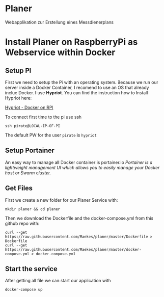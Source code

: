 # Planer
Webapplikation zur Erstellung eines Messdienerplans


# Install Planer on RaspberryPi as Webservice within Docker

## Setup PI
First we need to setup the Pi with an operating system. Because we run our server inside a Docker Container, I recomend to use an OS that already inclue Docker. I use **Hypriot**. You can find the instruction how to Install Hypriot here:


[Hypriot - Docker on RPI](https://blog.hypriot.com/getting-started-with-docker-on-your-arm-device/)

To connect first time to the pi use ssh

```ssh pirate@LOCAL-IP-OF-PI```

The default PW for the user `pirate` is `hypriot`

## Setup Portainer
An easy way to manage all Docker container is  portainer.io
*Portainer is a lightweight management UI which allows you to easily manage your Docker host or Swarm cluster.*

## Get Files
First we create a new folder for our Planer Service with:
```
mkdir planer && cd planer
```

Then we download the Dockerfile and the docker-compose.yml from this github repo with:
```
curl --get https://raw.githubusercontent.com/Maekes/planer/master/Dockerfile > Dockerfile
curl --get https://raw.githubusercontent.com/Maekes/planer/master/docker-compose.yml > docker-compose.yml
```

## Start the service
After getting all file we can start our application with
```
docker-compose up
```